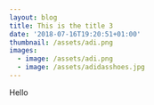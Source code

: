 ```yaml
---
layout: blog
title: This is the title 3
date: '2018-07-16T19:20:51+01:00'
thumbnail: /assets/adi.png
images:
  - image: /assets/adi.png
  - image: /assets/adidasshoes.jpg
---
```

Hello
